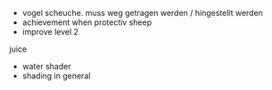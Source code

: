 - vogel scheuche. muss weg getragen werden / hingestellt werden
- achievement when protectiv sheep
- improve level 2

juice
- water shader
- shading in general
